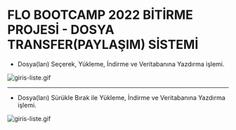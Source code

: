 # FLO BOOTCAMP 2022 BİTİRME PROJESİ - DOSYA TRANSFER(PAYLAŞIM) SİSTEMİ

- Dosya(ları) Seçerek, Yükleme, İndirme ve Veritabanına Yazdırma işlemi.

![giris-liste.gif](gif/giris-liste.gif)

***

- Dosya(ları) Sürükle Bırak ile Yükleme, İndirme ve Veritabanına Yazdırma işlemi.

![giris-liste.gif](gif/surukleBirak.gif)



